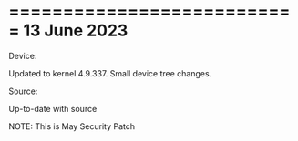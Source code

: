 ===========================
 13 June 2023
===========================

 Device:

Updated to kernel 4.9.337.
Small device tree changes.

 Source:

Up-to-date with source

NOTE: This is May Security Patch